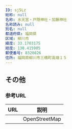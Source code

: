 ```yaml
---
ID: sj5Lz
総称: null
名称: 水天宮・戸隠神社・加藤神社
名称読み: null
別名: null
都道府県: 福岡県
区域: 柳川市
緯度: 33.1703175
経度: 130.415905
郵便番号: 8320826
住所: 福岡県柳川市三橋町高畑１５
---
```


## その他

### 参考URL

| URL | 説明          |
| --- | ------------- |
|     | OpenStreetMap |
